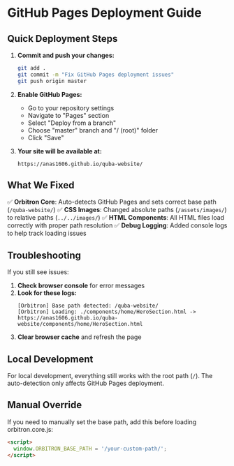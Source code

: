 # GitHub Pages Deployment Guide

## Quick Deployment Steps

1. **Commit and push your changes:**
   ```bash
   git add .
   git commit -m "Fix GitHub Pages deployment issues"
   git push origin master
   ```

2. **Enable GitHub Pages:**
   - Go to your repository settings
   - Navigate to "Pages" section
   - Select "Deploy from a branch"
   - Choose "master" branch and "/ (root)" folder
   - Click "Save"

3. **Your site will be available at:**
   ```
   https://anas1606.github.io/quba-website/
   ```

## What We Fixed

✅ **Orbitron Core**: Auto-detects GitHub Pages and sets correct base path (`/quba-website/`)
✅ **CSS Images**: Changed absolute paths (`/assets/images/`) to relative paths (`../../images/`)
✅ **HTML Components**: All HTML files load correctly with proper path resolution
✅ **Debug Logging**: Added console logs to help track loading issues

## Troubleshooting

If you still see issues:

1. **Check browser console** for error messages
2. **Look for these logs:**
   ```
   [Orbitron] Base path detected: /quba-website/
   [Orbitron] Loading: ./components/home/HeroSection.html -> https://anas1606.github.io/quba-website/components/home/HeroSection.html
   ```
3. **Clear browser cache** and refresh the page

## Local Development

For local development, everything still works with the root path (`/`). The auto-detection only affects GitHub Pages deployment.

## Manual Override

If you need to manually set the base path, add this before loading orbitron.core.js:

```html
<script>
  window.ORBITRON_BASE_PATH = '/your-custom-path/';
</script>
``` 